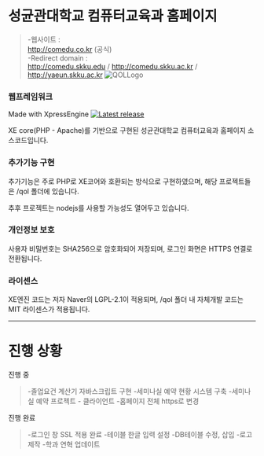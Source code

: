 ﻿성균관대학교 컴퓨터교육과 홈페이지
============
>-웹사이트 :  
http://comedu.co.kr (공식)  
>-Redirect domain :  
http://comedu.skku.edu / http://comedu.skku.ac.kr / http://yaeun.skku.ac.kr
![QOLLogo](./QoL_로고_(1).png)
  
### 웹프레임워크
Made with XpressEngine
[![Latest release](http://img.shields.io/github/release/xpressengine/xe-core.svg)](https://github.com/xpressengine/xe-core/releases)

XE core(PHP - Apache)를 기반으로 구현된 성균관대학교 컴퓨터교육과 홈페이지 소스코드입니다.
  
### 추가기능 구현

추가기능은 주로 PHP로 XE코어와 호환되는 방식으로 구현하였으며, 해당 프로젝트들은 /qol 폴더에 있습니다.

추후 프로젝트는 nodejs를 사용할 가능성도 열어두고 있습니다.

### 개인정보 보호

사용자 비밀번호는 SHA256으로 암호화되어 저장되며, 로그인 화면은 HTTPS 연결로 전환됩니다.

### 라이센스

XE엔진 코드는 저자 Naver의 LGPL-2.1이 적용되며, /qol 폴더 내 자체개발 코드는 MIT 라이센스가 적용됩니다.

----------

진행 상황
=============

진행 중
>-졸업요건 계산기 자바스크립트 구현
>-세미나실 예약 현황 시스템 구축
>-세미나실 예약 프로젝트 - 클라이언트
>-홈페이지 전체 https로 변경

진행 완료
>-로그인 창 SSL 적용 완료
>-테이블 한글 입력 설정
>-DB테이블 수정, 삽입
>-로고 제작
>-학과 연혁 업데이트